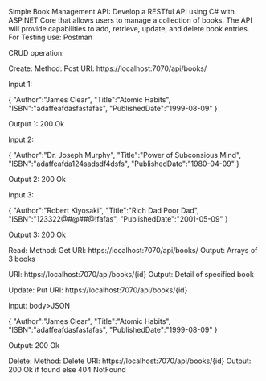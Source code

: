 Simple Book Management API:
Develop a RESTful API using C# with ASP.NET Core that allows users to manage a collection of books.
The API will provide capabilities to add, retrieve, update, and delete book entries.
For Testing use: Postman

CRUD operation:

Create:
Method: Post
URI: https://localhost:7070/api/books/

Input 1: 

{
    "Author":"James Clear",
    "Title":"Atomic Habits",
    "ISBN":"adaffeafdasfasfafas",
    "PublishedDate":"1999-08-09"
}

Output 1: 200 Ok

Input 2: 

{
    "Author":"Dr. Joseph Murphy",
    "Title":"Power of Subconsious Mind",
    "ISBN":"adaffeafda124sadsdf4dsfs",
    "PublishedDate":"1980-04-09"
}

Output 2: 200 Ok

Input 3: 

{
    "Author":"Robert Kiyosaki",
    "Title":"Rich Dad Poor Dad",
    "ISBN":"123322@#@##@!fafas",
    "PublishedDate":"2001-05-09"
}

Output 3: 200 Ok

Read:
Method: Get
URI: https://localhost:7070/api/books/
Output: Arrays of 3 books

URI: https://localhost:7070/api/books/{id}
Output: Detail of specified book

Update: Put
URI: https://localhost:7070/api/books/{id}

Input: body>JSON

{
    "Author":"James Clear",
    "Title":"Atomic Habits",
    "ISBN":"adaffeafdasfasfafas",
    "PublishedDate":"1999-08-09"
}

Output: 200 Ok

Delete:
Method: Delete
URI: https://localhost:7070/api/books/{id}
Output: 200 Ok if found else 404 NotFound
